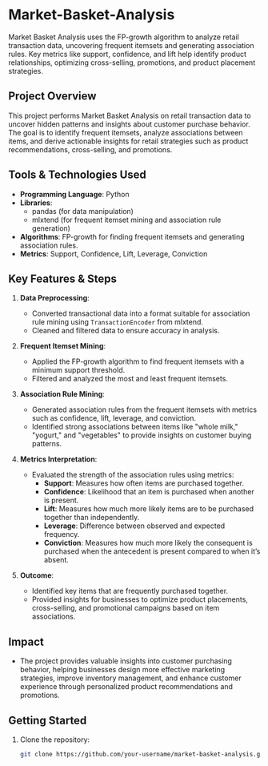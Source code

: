 # Market-Basket-Analysis
Market Basket Analysis uses the FP-growth algorithm to analyze retail transaction data, uncovering frequent itemsets and generating association rules. Key metrics like support, confidence, and lift help identify product relationships, optimizing cross-selling, promotions, and product placement strategies.


## Project Overview
This project performs Market Basket Analysis on retail transaction data to uncover hidden patterns and insights about customer purchase behavior. The goal is to identify frequent itemsets, analyze associations between items, and derive actionable insights for retail strategies such as product recommendations, cross-selling, and promotions.

## Tools & Technologies Used
- **Programming Language**: Python
- **Libraries**: 
  - pandas (for data manipulation)
  - mlxtend (for frequent itemset mining and association rule generation)
- **Algorithms**: FP-growth for finding frequent itemsets and generating association rules.
- **Metrics**: Support, Confidence, Lift, Leverage, Conviction

## Key Features & Steps
1. **Data Preprocessing**: 
   - Converted transactional data into a format suitable for association rule mining using `TransactionEncoder` from mlxtend.
   - Cleaned and filtered data to ensure accuracy in analysis.

2. **Frequent Itemset Mining**:
   - Applied the FP-growth algorithm to find frequent itemsets with a minimum support threshold.
   - Filtered and analyzed the most and least frequent itemsets.

3. **Association Rule Mining**:
   - Generated association rules from the frequent itemsets with metrics such as confidence, lift, leverage, and conviction.
   - Identified strong associations between items like "whole milk," "yogurt," and "vegetables" to provide insights on customer buying patterns.

4. **Metrics Interpretation**:
   - Evaluated the strength of the association rules using metrics:
     - **Support**: Measures how often items are purchased together.
     - **Confidence**: Likelihood that an item is purchased when another is present.
     - **Lift**: Measures how much more likely items are to be purchased together than independently.
     - **Leverage**: Difference between observed and expected frequency.
     - **Conviction**: Measures how much more likely the consequent is purchased when the antecedent is present compared to when it’s absent.

5. **Outcome**:
   - Identified key items that are frequently purchased together.
   - Provided insights for businesses to optimize product placements, cross-selling, and promotional campaigns based on item associations.

## Impact
- The project provides valuable insights into customer purchasing behavior, helping businesses design more effective marketing strategies, improve inventory management, and enhance customer experience through personalized product recommendations and promotions.

## Getting Started
1. Clone the repository: 
   ```bash
   git clone https://github.com/your-username/market-basket-analysis.git
